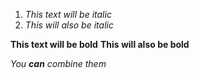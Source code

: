 1. *This text will be italic*
2. _This will also be italic_

**This text will be bold**
__This will also be bold__

_You **can** combine them_
